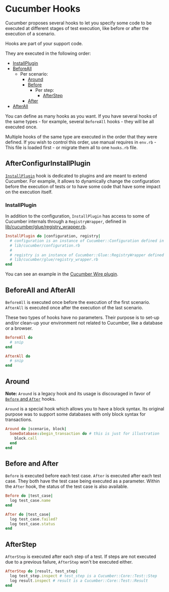 # Cucumber Hooks

Cucumber proposes several hooks to let you specify some code to be executed at
different stages of test execution, like before or after the execution of a
scenario.

Hooks are part of your support code.

They are executed in the following order:

- [InstallPlugin](#installplugin)
- [BeforeAll](#beforeall-and-afterall)
  - Per scenario:
    - [Around](#around)
    - [Before](#before-and-after)
      - Per step:
        - [AfterStep](#afterstep)
    - [After](#before-and-after)
- [AfterAll](#beforeall-and-afterall)

You can define as many hooks as you want. If you have several hooks of the same
types - for example, several `BeforeAll` hooks - they will be all executed once.

Multiple hooks of the same type are executed in the order that they were defined.
If you wish to control this order, use manual requires in `env.rb` - This file is
loaded first - or migrate them all to one `hooks.rb` file.

## AfterConfigurInstallPlugin

[`InstallPlugin`](#installplugin) hook is dedicated to plugins and are meant to
extend Cucumber. For example, it allows to dynamically change the configuration
before the execution of tests or to have some code that have some impact on the
execution itself.

### InstallPlugin

In addition to the configuration, `InstallPlugin` has access to some of Cucumber
internals through a `RegistryWrapper`, defined in
[lib/cucumber/glue/registry_wrapper.rb](../../../../lib/cucumber/glue/registry_wrapper.rb).

```ruby
InstallPlugin do |configuration, registry|
  # configuration is an instance of Cucumber::Configuration defined in
  # lib/cucumber/configuration.rb
  #
  # registry is an instance of Cucumber::Glue::RegistryWrapper defined in
  # lib/cucumber/glue/registry_wrapper.rb
end
```

You can see an example in the [Cucumber Wire plugin](https://github.com/cucumber/cucumber-ruby-wire).

## BeforeAll and AfterAll

`BeforeAll` is executed once before the execution of the first scenario. `AfterAll`
is executed once after the execution of the last scenario.

These two types of hooks have no parameters. Their purpose is to set-up and/or clean-up
your environment not related to Cucumber, like a database or a browser.

```ruby
BeforeAll do
  # snip
end

AfterAll do
  # snip
end
```

## Around

**Note:** `Around` is a legacy hook and its usage is discouraged in favor of
[`Before` and `After`](#before-and-after) hooks.

`Around` is a special hook which allows you to have a block syntax. Its original
purpose was to support some databases with only block syntax for transactions.

```ruby
Around do |scenario, block|
  SomeDatabase::begin_transaction do # this is just for illustration
    block.call
  end
end
```

## Before and After

`Before` is executed before each test case. `After` is executed after each test case.
They both have the test case being executed as a parameter. Within the `After` hook,
the status of the test case is also available.

```ruby
Before do |test_case|
  log test_case.name
end

After do |test_case|
  log test_case.failed?
  log test_case.status
end
```

## AfterStep

`AfterStep` is executed after each step of a test. If steps are not executed due
to a previous failure, `AfterStep` won't be executed either.

```ruby
AfterStep do |result, test_step|
  log test_step.inspect # test_step is a Cucumber::Core::Test::Step
  log result.inspect # result is a Cucumber::Core::Test::Result
end
```
